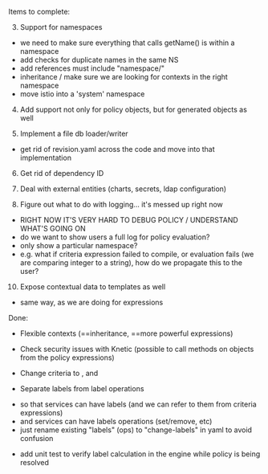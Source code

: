 Items to complete:

3. Support for namespaces
  - we need to make sure everything that calls getName() is within a namespace
  - add checks for duplicate names in the same NS
  - add references must include "namespace/"
  - inheritance / make sure we are looking for contexts in the right namespace
  - move istio into a 'system' namespace

4. Add support not only for policy objects, but for generated objects as well

5. Implement a file db loader/writer
  - get rid of revision.yaml across the code and move into that implementation

6. Get rid of dependency ID

7. Deal with external entities (charts, secrets, ldap configuration)

9. Figure out what to do with logging... it's messed up right now
  - RIGHT NOW IT'S VERY HARD TO DEBUG POLICY / UNDERSTAND WHAT'S GOING ON
  - do we want to show users a full log for policy evaluation?
  - only show a particular namespace?
  - e.g. what if criteria expression failed to compile, or evaluation fails (we are comparing integer to a string), how do we propagate this to the user?

10. Expose contextual data to templates as well
  - same way, as we are doing for expressions


Done:
* Flexible contexts (==inheritance, ==more powerful expressions)

* Check security issues with Knetic (possible to call methods on objects from the policy expressions)

* Change criteria to <RequireAll>, <RequireAny> and <RequireNone>

* Separate labels from label operations
- so that services can have labels (and we can refer to them from criteria expressions)
- and services can have labels operations (set/remove, etc)
- just rename existing "labels" (ops) to "change-labels" in yaml to avoid confusion

* add unit test to verify label calculation in the engine while policy is being resolved
